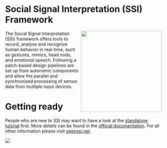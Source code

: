 # Social Signal Interpretation (SSI) Framework 

<img align="right" width="260" src="http://hcm-lab.de/projects/ssi/wp-content/uploads/2017/02/ssi-logo.png">

The Social Signal Interpretation (SSI) framework offers tools to record, analyse and recognize human behavior in real-time, such as gestures, mimics, head nods, and emotional speech. Following a patch-based design pipelines are set up from autonomic components and allow the parallel and synchronized processing of sensor data from multiple input devices.

# Getting ready

People who are new to SSI may want to have a look at the [standalone tutorial](https://github.com/hcmlab/ssi-tutorial) first. More details can be found in the [official documentation](https://rawgit.com/hcmlab/ssi/master/docs/index.html). For all other information please visit [openssi.net](http://openssi.net/).

<img src="https://raw.githubusercontent.com/hcmlab/ssi/master/docs/pics/overview.png">




